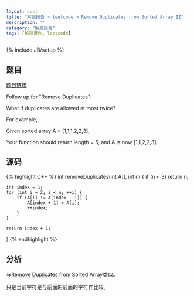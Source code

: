 ```yaml
---
layout: post
title: "解题报告 > leetcode > Remove Duplicates from Sorted Array II"
description: ""
category: "解题报告"
tags: [解题报告, leetcode]
---
```

{% include JB/setup %}

## 题目

[题目链接](https://oj.leetcode.com/problems/remove-duplicates-from-sorted-array-ii/)

Follow up for "Remove Duplicates":

What if duplicates are allowed at most twice?

For example,

Given sorted array A = [1,1,1,2,2,3],

Your function should return length = 5, and A is now [1,1,2,2,3].

<!--more-->

## 源码

{% highlight C++ %}
int removeDuplicates(int A[], int n) {
	if (n < 3)
		return n;

	int index = 1;
	for (int i = 2; i < n; ++i) {
		if (A[i] != A[index - 1]) {
			A[index + 1] = A[i];
			++index;
		}
	}

	return index + 1;
}
{% endhighlight %}

## 分析

与[Remove Duplicates from Sorted Array](http://myspes.info/2014/10/09/remove_duplicates_from_sorted_array/)类似。

只是当前字符是与前面的前面的字符作比较。
